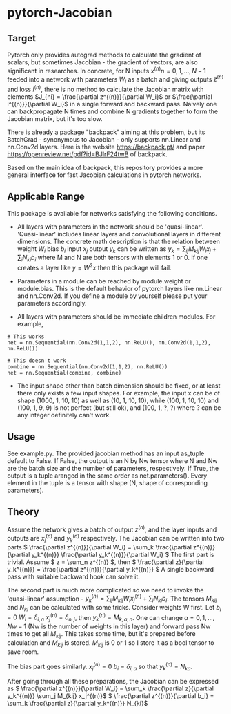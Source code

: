 # pytorch-Jacobian


## Target
Pytorch only provides autograd methods to calculate the gradient of scalars, but sometimes Jacobian - the gradient of vectors, are also significant in researches. In concrete, for N inputs $x^{(n)} n=0,1,...,N-1$ feeded into a network with parameters $W_i$ as a batch and giving outputs $z^{(n)}$ and loss $l^{(n)}$, there is no method to calculate the Jacobian matrix with elements $J_{ni} = \frac{\partial z^{(n)}}{\partial W_i}$ or $\frac{\partial l^{(n)}}{\partial W_i}$ in a single forward and backward pass. Naively one can backpropagate N times and combine N gradients together to form the Jacobian matrix, but it's too slow.

There is already a package "backpack" aiming at this problem, but its BatchGrad - synonymous to Jacobian - only supports nn.Linear and nn.Conv2d layers. Here is the website <https://backpack.pt/> and paper <https://openreview.net/pdf?id=BJlrF24twB> of backpack.

Based on the main idea of backpack, this repository provides a more general interface for fast Jacobian calculations in pytorch networks.


## Applicable Range
This package is available for networks satisfying the following conditions.

- All layers with parameters in the network should be 'quasi-linear'. 'Quasi-linear' includes linear layers and convolutional layers in different dimensions. The concrete math description is that the relation between weight $W_i$ bias $b_i$ input $x_j$ output $y_k$ can be written as $y_k = \sum_{ij} M_{kij} W_i x_j + \sum_i N_{ki} b_i$ where M and N are both tensors with elements 1 or 0. If one creates a layer like $y = W^2 x$ then this package will fail.

- Parameters in a module can be reached by module.weight or module.bias. This is the default behavior of pytorch layers like nn.Linear and nn.Conv2d. If you define a module by yourself please put your parameters accordingly.

- All layers with parameters should be immediate children modules. For example,
``` 
# This works
net = nn.Sequential(nn.Conv2d(1,1,2), nn.ReLU(), nn.Conv2d(1,1,2), nn.ReLU()) 

# This doesn't work
combine = nn.Sequential(nn.Conv2d(1,1,2), nn.ReLU())
net = nn.Sequential(combine, combine)
```

- The input shape other than batch dimension should be fixed, or at least there only exists a few input shapes. For example, the input x can be of shape (1000, 1, 10, 10) as well as (10, 1, 10, 10), while (100, 1, 10, 10) and (100, 1, 9, 9) is not perfect (but still ok), and (100, 1, ?, ?) where ? can be any integer definitely can't work.


## Usage
See example.py. The provided jacobian method has an input as_tuple default to False. If False, the output is an N by Nw tensor where N and Nw are the batch size and the number of parameters, respectively. If True, the output is a tuple aranged in the same order as net.parameters(). Every element in the tuple is a tensor with shape (N, shape of corresponding parameters).


## Theory
Assume the network gives a batch of output $z^{(n)}$, and the layer inputs and outputs are $x_j^{(n)}$ and $y_k^{(n)}$ respectively. The Jacobian can be written into two parts
$ \frac{\partial z^{(n)}}{\partial W_i} = \sum_k \frac{\partial z^{(n)}}{\partial y_k^{(n)}} \frac{\partial y_k^{(n)}}{\partial W_i} $
The first part is trivial. Assume $ z = \sum_n z^{(n)} $, then
$ \frac{\partial z}{\partial y_k^{(n)}} = \frac{\partial z^{(n)}}{\partial y_k^{(n)}} $
A single backward pass with suitable backward hook can solve it.

The second part is much more complicated so we need to invoke the 'quasi-linear' assumption - $y^{(n)}_k = \sum_{ij} M_{kij} W_i x_j^{(n)} + \sum_i N_{ki} b_i$. The tensors $M_{kij}$ and $N_{ki}$ can be calculated with some tricks. Consider weights W first. Let $b_i = 0$ $W_i = \delta_{i,a}$ $x_j^{(n)} = \delta_{n,j}$, then $y_k^{(n)} = M_{k,a,n}$. One can change $a=0,1,...,Nw-1$ (Nw is the number of weights in this layer) and forward pass Nw times to get all $M_{kij}$. This takes some time, but it's prepared before calculation and $M_{kij}$ is stored. $M_{kij}$ is 0 or 1 so I store it as a bool tensor to save room.

The bias part goes similarly. $x_j^{(n)} = 0$ $b_i = \delta_{i,a}$ so that $y_k^{(n)} = N_{ka}$.

After going through all these preparations, the Jacobian can be expressed as
$ \frac{\partial z^{(n)}}{\partial W_i} = \sum_k \frac{\partial z}{\partial y_k^{(n)}} \sum_j M_{kij} x_j^{(n)}$
$ \frac{\partial z^{(n)}}{\partial b_i} = \sum_k \frac{\partial z}{\partial y_k^{(n)}} N_{ki}$
